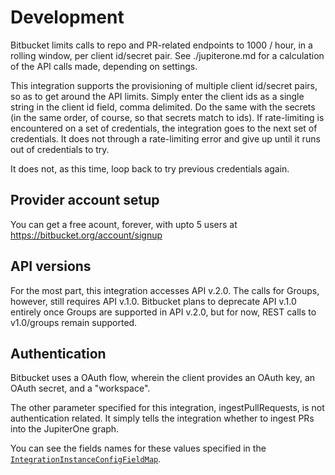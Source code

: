 # Development

Bitbucket limits calls to repo and PR-related endpoints to 1000 / hour, in a
rolling window, per client id/secret pair. See ./jupiterone.md for a calculation
of the API calls made, depending on settings.

This integration supports the provisioning of multiple client id/secret pairs,
so as to get around the API limits. Simply enter the client ids as a single
string in the client id field, comma delimited. Do the same with the secrets (in
the same order, of course, so that secrets match to ids). If rate-limiting is
encountered on a set of credentials, the integration goes to the next set of
credentials. It does not through a rate-limiting error and give up until it runs
out of credentials to try.

It does not, as this time, loop back to try previous credentials again.

## Provider account setup

You can get a free acount, forever, with upto 5 users at
https://bitbucket.org/account/signup

## API versions

For the most part, this integration accesses API v.2.0. The calls for Groups,
however, still requires API v.1.0. Bitbucket plans to deprecate API v.1.0
entirely once Groups are supported in API v.2.0, but for now, REST calls to
v1.0/groups remain supported.

## Authentication

Bitbucket uses a OAuth flow, wherein the client provides an OAuth key, an OAuth
secret, and a "workspace".

The other parameter specified for this integration, ingestPullRequests, is not
authentication related. It simply tells the integration whether to ingest PRs
into the JupiterOne graph.

You can see the fields names for these values specified in the
[`IntegrationInstanceConfigFieldMap`](../src/config.ts).
